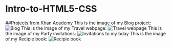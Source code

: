 # Intro-to-HTML5-CSS
##[Projects from Khan Academy](https://www.khanacademy.org/profile/kaid_511109435858469205695114/projects)
This is the image of my Blog project: ![Blog](https://image.prntscr.com/image/EQ2Wx7gURMmJxziNw2b9jw.png)
This is the image of my Travel webpage: ![Travel webpage](https://image.prntscr.com/image/9Zfzjt4ITs6GQ7BMAr-jLQ.png)
This is the image of my Party invitations: ![Invitations to my bday](https://image.prntscr.com/image/_A5S3UssSquwEp9qycGwbg.png)
This is the image of my Recipie book: ![Recipie book](https://image.prntscr.com/image/jpQ8tCI_R062SkCLYrlGiQ.png)
